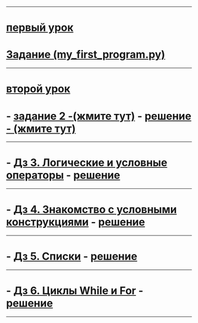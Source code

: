 ***
# [первый урок](https://github.com/gumirus/my_first_program/blob/main/1.work.py)
# [Задание (my_first_program.py)](https://github.com/gumirus/my_first_program/blob/main/my_first_program.py)
***
# [второй урок](https://github.com/gumirus/my_first_program/blob/main/2.work.py)
# - [задание 2 -(жмите тут)](https://docs.google.com/document/d/1hHzMM-Y5vfA9rP5gwEicQSuXC-T0ox9Iifedc5GqxyA/edit) - [решение - (жмите тут)](https://github.com/gumirus/my_first_program/blob/main/program_calculator.py)
***
# - [Дз 3. Логические и условные операторы](https://docs.google.com/document/d/1cucX85noKu6DpmaiCdMquPhT5ky60N-H83_KKcX8eTk/edit) - [решение](https://github.com/gumirus/my_first_program/blob/main/3_homework.py)
***
# - [Дз 4. Знакомство с условными конструкциями](https://docs.google.com/document/d/1xyzYaX-_xBNDzch0SnONVfzYQ39-EUNwTjz8mcl6JRE/edit) - [решение](https://github.com/gumirus/my_first_program/blob/main/homework_4.py)
***
# - [Дз 5. Списки](https://docs.google.com/document/d/1xTB1G25lMSXCz4vqxhrN-tkvxHIgnntmhfTCRx7kuCQ/edit) -  [решение](https://github.com/gumirus/my_first_program/blob/main/homework_5.py)
***
# - [Дз 6. Циклы While и For](https://docs.google.com/document/d/17bBBfSB-dG6cE0pTI_SV-dO-qMu2dz_IuDVzeijkDrg/edit) - [решение](https://github.com/gumirus/my_first_program/blob/main/homework_6.py)
***